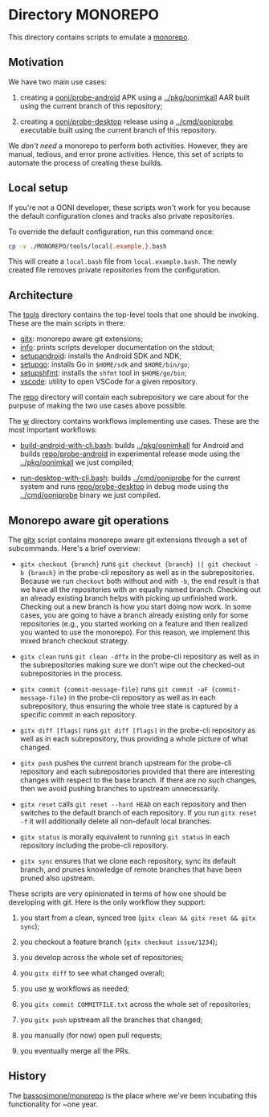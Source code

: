 # Directory MONOREPO

This directory contains scripts to emulate a
[monorepo](https://en.wikipedia.org/wiki/Monorepo).

## Motivation

We have two main use cases:

1. creating a [ooni/probe-android](https://github.com/ooni/probe-android)
APK using a [../pkg/oonimkall](../pkg/oonimkall/) AAR built using the
current branch of this repository;

2. creating a [ooni/probe-desktop](https://github.com/ooni/probe-desktop) release
using a [../cmd/ooniprobe](../cmd/ooniprobe) executable built using the
current branch of this repository.

We _don't need_ a monorepo to perform both activities. However, they are
manual, tedious, and error prone activities. Hence, this set of scripts
to automate the process of creating these builds.

## Local setup

If you're not a OONI developer, these scripts won't work for you because
the default configuration clones and tracks also private repositories.

To override the default configuration, run this command once:

```bash
cp -v ./MONOREPO/tools/local{.example,}.bash
```

This will create a `local.bash` file from `local.example.bash`. The newly
created file removes private repositories from the configuration.

## Architecture

The [tools](tools) directory contains the top-level tools that one should
be invoking. These are the main scripts in there:

* [gitx](tools/gitx): monorepo aware git extensions;
* [info](tools/info): prints scripts developer documentation on the stdout;
* [setupandroid](tools/setupandroid): installs the Android SDK and NDK;
* [setupgo](tools/setupgo): installs Go in `$HOME/sdk` and `$HOME/bin/go`;
* [setupshfmt](tools/setupshfmt): installs the `shfmt` tool in `$HOME/go/bin`;
* [vscode](tools/vscode): utility to open VSCode for a given repository.

The [repo](repo) directory will contain each subrepository we care about for the
purpuse of making the two use cases above possible.

The [w](w) directory contains workflows implementing use cases. These
are the most important workflows:

* [build-android-with-cli.bash](w/build-android-with-cli.bash): builds
[../pkg/oonimkall](../pkg/oonimkall/) for Android and builds
[repo/probe-android](repo/probe-android/) in experimental release
mode using the [../pkg/oonimkall](../pkg/oonimkall/) we just compiled;

* [run-desktop-with-cli.bash](w/run-desktop-with-cli.bash): builds
[../cmd/ooniprobe](../cmd/ooniprobe/) for the current system and runs
[repo/probe-desktop](repo/probe-desktop/) in debug mode using the
[../cmd/ooniprobe](../cmd/ooniprobe/) binary we just compiled.

## Monorepo aware git operations

The [gitx](tools/gitx) script contains monorepo aware git extensions
through a set of subcommands. Here's a brief overview:

* `gitx checkout {branch}` runs `git checkout {branch} || git checkout -b {branch}`
in the probe-cli repository as well as in the subrepositories. Because we run
`checkout` both without and with `-b`, the end result is that we have all
the repositories with an equally named branch. Checking out an already
existing branch helps with picking up unfinished work. Checking out a
new branch is how you start doing now work. In some cases, you are going
to have a branch already existing only for some repositories (e.g., you
started working on a feature and then realized you wanted to use the
monorepo). For this reason, we implement this mixed branch checkout strategy.

* `gitx clean` runs `git clean -dffx` in the probe-cli repository as
well as in the subrepositories making sure we don't wipe out the
checked-out subrepositories in the process.

* `gitx commit {commit-message-file}` runs `git commit -aF {commit-message-file}`
in the probe-cli repository as well as in each subrepository, thus
ensuring the whole tree state is captured by a specific commit in each repository.

* `gitx diff [flags]` runs `git diff [flags]` in the probe-cli repository
as well as in each subrepository, thus providing a whole picture of what
changed.

* `gitx push` pushes the current branch upstream for the probe-cli repository
and each subrepositories provided that there are interesting changes with
respect to the base branch. If there are no such changes, then we avoid
pushing branches to upstream unnecessarily.

* `gitx reset` calls `git reset --hard HEAD` on each repository and then
switches to the default branch of each repository. If you run `gitx reset -f`
it will additionally delete all non-default local branches.

* `gitx status` is morally equivalent to running `git status` in each
repository including the probe-cli repository.

* `gitx sync` ensures that we clone each repository, sync its default branch,
and prunes knowledge of remote branches that have been pruned also upstream.

These scripts are very opinionated in terms of how one should be
developing with git. Here is the only workflow they support:

1. you start from a clean, synced tree (`gitx clean && gitx reset && gitx sync`);

2. you checkout a feature branch (`gitx checkout issue/1234`);

3. you develop across the whole set of repositories;

4. you `gitx diff` to see what changed overall;

5. you use [w](w) workflows as needed;

6. you `gitx commit COMMITFILE.txt` across the whole set of repositories;

7. you `gitx push` upstream all the branches that changed;

8. you manually (for now) open pull requests;

9. you eventually merge all the PRs.

## History

The [bassosimone/monorepo](https://github.com/bassosimone/monorepo) is the
place where we've been incubating this functionality for ~one year.
